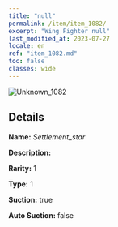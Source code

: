 ```yaml
---
title: "null"
permalink: /item/item_1082/
excerpt: "Wing Fighter null"
last_modified_at: 2023-07-27
locale: en
ref: "item_1082.md"
toc: false
classes: wide
---
```



 ![Unknown_1082](/images/item/Settlement_star_p.png)



## Details

 **Name:** *Settlement_star* 

 **Description:** 

 **Rarity:** 1 

 **Type:** 1 

 **Suction:** true 

 **Auto Suction:** false 


